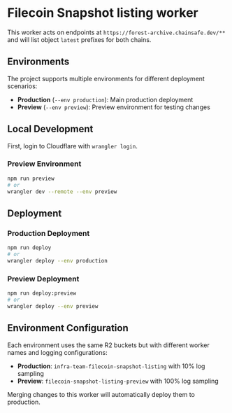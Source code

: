 # Filecoin Snapshot listing worker

This worker acts on endpoints at `https://forest-archive.chainsafe.dev/**`
and will list object `latest` prefixes for both chains.

## Environments

The project supports multiple environments for different deployment scenarios:

- **Production** (`--env production`): Main production deployment
- **Preview** (`--env preview`): Preview environment for testing changes

## Local Development

First, login to Cloudflare with `wrangler login`.

### Preview Environment

```bash
npm run preview
# or
wrangler dev --remote --env preview
```

## Deployment

### Production Deployment

```bash
npm run deploy
# or
wrangler deploy --env production
```

### Preview Deployment

```bash
npm run deploy:preview
# or
wrangler deploy --env preview
```

## Environment Configuration

Each environment uses the same R2 buckets but with different worker names and
logging configurations:

- **Production**: `infra-team-filecoin-snapshot-listing` with 10% log sampling
- **Preview**: `filecoin-snapshot-listing-preview` with 100% log sampling

Merging changes to this worker will automatically deploy them to production.
